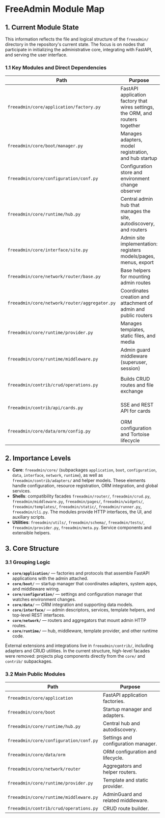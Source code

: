 # FreeAdmin Module Map

## 1. Current Module State

This information reflects the file and logical structure of the `freeadmin/` directory in the repository's current state. The focus is on nodes that participate in initializing the administrative core, integrating with FastAPI, and serving the user interface.

### 1.1 Key Modules and Direct Dependencies

| Path | Purpose | First-order Direct Dependencies |
| --- | --- | --- |
| `freeadmin/core/application/factory.py` | FastAPI application factory that wires settings, the ORM, and routers together | `freeadmin.core.boot.BootManager`, `freeadmin.core.data.orm.ORMConfig/ORMLifecycle`, `freeadmin.core.network.router.AdminRouter`, `freeadmin.core.runtime.hub.admin_site` |
| `freeadmin/core/boot/manager.py` | Manages adapters, model registration, and hub startup | Adapter registry (`freeadmin.contrib.adapters`), system settings (`freeadmin.core.configuration.conf`), middleware `freeadmin.core.runtime.middleware.AdminGuardMiddleware`, hub `freeadmin.core.runtime.hub` |
| `freeadmin/core/configuration/conf.py` | Configuration store and environment change observer | `os`, `pathlib`, synchronization via `threading.RLock` |
| `freeadmin/core/runtime/hub.py` | Central admin hub that manages the site, autodiscovery, and routers | Settings (`freeadmin.core.configuration.conf`), `freeadmin.core.interface.site.AdminSite`, `freeadmin.core.interface.discovery.DiscoveryService`, `freeadmin.core.network.router.AdminRouter`, `freeadmin.core.boot.admin` |
| `freeadmin/core/interface/site.py` | Admin site implementation: registers models/pages, menus, export | Interface services (`freeadmin.core.interface.*`), adapters, CRUD, card API, template provider, migration checks |
| `freeadmin/core/network/router/base.py` | Base helpers for mounting admin routes | `fastapi.FastAPI`, `freeadmin.core.interface.templates.TemplateService`, `freeadmin.core.interface.site.AdminSite` |
| `freeadmin/core/network/router/aggregator.py` | Coordinates creation and attachment of admin and public routers | `freeadmin.core.network.router.base.RouterFoundation`, `fastapi.APIRouter`, `freeadmin.core.interface.site.AdminSite`, `freeadmin.core.interface.templates.TemplateService` |
| `freeadmin/core/runtime/provider.py` | Manages templates, static files, and media | `fastapi`, `starlette.staticfiles.StaticFiles`, `freeadmin.core.configuration.conf.FreeAdminSettings`, `freeadmin.core.interface.settings.system_config` |
| `freeadmin/core/runtime/middleware.py` | Admin guard middleware (superuser, session) | `starlette` middleware, `freeadmin.core.configuration.conf`, `freeadmin.core.interface.settings`, `freeadmin.core.boot.admin` |
| `freeadmin/contrib/crud/operations.py` | Builds CRUD routes and file exchange | `fastapi`, `freeadmin.core.interface` services, `freeadmin.core.configuration.conf`, `freeadmin.core.interface.settings`, `freeadmin.core.interface.services` |
| `freeadmin/contrib/api/cards.py` | SSE and REST API for cards | `fastapi.APIRouter`, `freeadmin.core.interface.site.AdminSite`, `freeadmin.core.interface` services |
| `freeadmin/core/data/orm/config.py` | ORM configuration and Tortoise lifecycle | `tortoise` ORM, adapter registry, migration error classifier (`freeadmin.utils.migration_errors`) |

## 2. Importance Levels

- **Core**: `freeadmin/core/` (subpackages `application`, `boot`, `configuration`, `data`, `interface`, `network`, `runtime`), as well as `freeadmin/contrib/adapters/` and helper models. These elements handle configuration, resource registration, ORM integration, and global services.
- **Shells**: compatibility facades `freeadmin/router/`, `freeadmin/crud.py`, `freeadmin/middleware.py`, `freeadmin/pages/`, `freeadmin/widgets/`, `freeadmin/templates/`, `freeadmin/static/`, `freeadmin/runner.py`, `freeadmin/cli.py`. The modules provide HTTP interfaces, the UI, and auxiliary scripts.
- **Utilities**: `freeadmin/utils/`, `freeadmin/schema/`, `freeadmin/tests/`, `freeadmin/provider.py`, `freeadmin/meta.py`. Service components and extensible helpers.

## 3. Core Structure

### 3.1 Grouping Logic

* **`core/application/`** — factories and protocols that assemble FastAPI applications with the admin attached.
* **`core/boot/`** — startup manager that coordinates adapters, system apps, and middleware wiring.
* **`core/configuration/`** — settings and configuration manager that watches environment changes.
* **`core/data/`** — ORM integration and supporting data models.
* **`core/interface/`** — admin descriptors, services, template helpers, and top-level REST interfaces.
* **`core/network/`** — routers and aggregators that mount admin HTTP routes.
* **`core/runtime/`** — hub, middleware, template provider, and other runtime code.

External extensions and integrations live in `freeadmin/contrib/`, including adapters and CRUD utilities. In the current structure, high-level facades were removed: projects plug components directly from the `core/` and `contrib/` subpackages.

### 3.2 Main Public Modules

| Path | Purpose |
| --- | --- |
| `freeadmin/core/application` | FastAPI application factories. |
| `freeadmin/core/boot` | Startup manager and adapters. |
| `freeadmin/core/runtime/hub.py` | Central hub and autodiscovery. |
| `freeadmin/core/configuration/conf.py` | Settings and configuration manager. |
| `freeadmin/core/data/orm` | ORM configuration and lifecycle. |
| `freeadmin/core/network/router` | Aggregators and helper routers. |
| `freeadmin/core/runtime/provider.py` | Template and static provider. |
| `freeadmin/core/runtime/middleware.py` | AdminGuard and related middleware. |
| `freeadmin/contrib/crud/operations.py` | CRUD route builder. |
